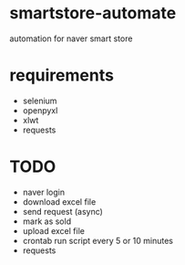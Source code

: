 # smartstore-automate
automation for naver smart store


# requirements

* selenium
* openpyxl
* xlwt
* requests

# TODO

* naver login
* download excel file
* send request (async)
* mark as sold
* upload excel file
* crontab run script every 5 or 10 minutes
* requests
